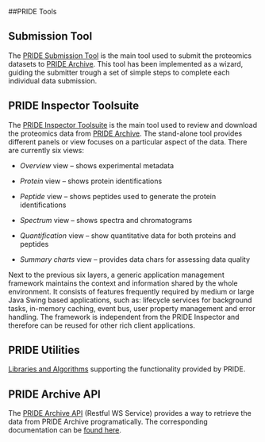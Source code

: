 ##PRIDE Tools

## Submission Tool

The [PRIDE Submission Tool](./pridesubmissiontool) is the main tool used to submit the proteomics datasets to [PRIDE Archive](wwww.ebi.ac.uk/pride/archive/). This tool has been implemented as a wizard, guiding the submitter trough a set of simple steps to complete each individual data submission.


## PRIDE Inspector Toolsuite

The [PRIDE Inspector Toolsuite](./prideinspector) is the main tool used to review and download the proteomics data from [PRIDE Archive](wwww.ebi.ac.uk/pride/archive/). The stand-alone tool provides different panels or view focuses on a particular aspect of the data. There are currently six views:

- _Overview_ view – shows experimental metadata

- _Protein_ view – shows protein identifications

- _Peptide_ view – shows peptides used to generate the protein identifications

- _Spectrum_ view – shows spectra and chromatograms

- _Quantification_ view – show quantitative data for both proteins and peptides

- _Summary charts_ view – provides data chars for assessing data quality

Next to the previous six layers, a generic application management framework maintains the context and information shared by the whole environment. It consists of features frequently required by medium or large Java Swing based applications, such as: lifecycle services for background tasks, in-memory caching, event bus, user property management and error handling. The framework is independent from the PRIDE Inspector and therefore can be reused for other rich client applications.

## PRIDE Utilities

[Libraries and Algorithms](./prideutilities) supporting the functionality provided by PRIDE.

## PRIDE Archive API

The [PRIDE Archive API](www.ebi.ac.uk/pride/ws/archive) (Restful WS Service) provides a way to retrieve the data from PRIDE Archive programatically. The corresponding documentation can be [found here](https://www.ebi.ac.uk/pride/ws/archive/v2/swagger-ui.html).
